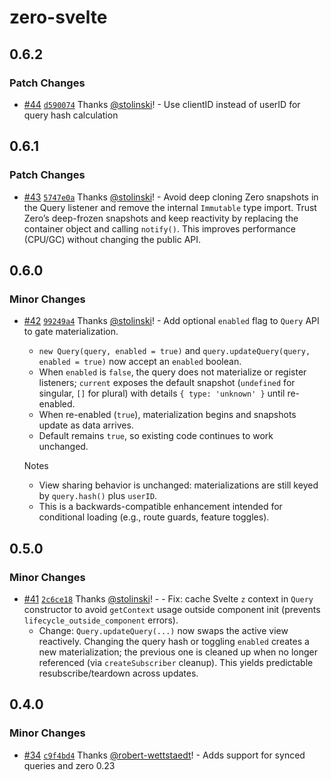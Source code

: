 # zero-svelte

## 0.6.2

### Patch Changes

- [#44](https://github.com/stolinski/zero-svelte/pull/44) [`d590074`](https://github.com/stolinski/zero-svelte/commit/d59007479d137aff1e2abf98b03462ae7bcf363d) Thanks [@stolinski](https://github.com/stolinski)! - Use clientID instead of userID for query hash calculation

## 0.6.1

### Patch Changes

- [#43](https://github.com/stolinski/zero-svelte/pull/43) [`5747e0a`](https://github.com/stolinski/zero-svelte/commit/5747e0ad59de4a4b462892b54544d3874d986297) Thanks [@stolinski](https://github.com/stolinski)! - Avoid deep cloning Zero snapshots in the Query listener and remove the internal `Immutable` type import. Trust Zero’s deep-frozen snapshots and keep reactivity by replacing the container object and calling `notify()`. This improves performance (CPU/GC) without changing the public API.

## 0.6.0

### Minor Changes

- [#42](https://github.com/stolinski/zero-svelte/pull/42) [`99249a4`](https://github.com/stolinski/zero-svelte/commit/99249a4288db616e2c108015346aa38c18760e60) Thanks [@stolinski](https://github.com/stolinski)! - Add optional `enabled` flag to `Query` API to gate materialization.
  - `new Query(query, enabled = true)` and `query.updateQuery(query, enabled = true)` now accept an `enabled` boolean.
  - When `enabled` is `false`, the query does not materialize or register listeners; `current` exposes the default snapshot (`undefined` for singular, `[]` for plural) with details `{ type: 'unknown' }` until re-enabled.
  - When re-enabled (`true`), materialization begins and snapshots update as data arrives.
  - Default remains `true`, so existing code continues to work unchanged.

  Notes
  - View sharing behavior is unchanged: materializations are still keyed by `query.hash()` plus `userID`.
  - This is a backwards-compatible enhancement intended for conditional loading (e.g., route guards, feature toggles).

## 0.5.0

### Minor Changes

- [#41](https://github.com/stolinski/zero-svelte/pull/41) [`2c6ce18`](https://github.com/stolinski/zero-svelte/commit/2c6ce18911492c2d1f235abb13cf4920a2b80f0c) Thanks [@stolinski](https://github.com/stolinski)! - - Fix: cache Svelte `z` context in `Query` constructor to avoid `getContext` usage outside component init (prevents `lifecycle_outside_component` errors).
  - Change: `Query.updateQuery(...)` now swaps the active view reactively. Changing the query hash or toggling `enabled` creates a new materialization; the previous one is cleaned up when no longer referenced (via `createSubscriber` cleanup). This yields predictable resubscribe/teardown across updates.

## 0.4.0

### Minor Changes

- [#34](https://github.com/stolinski/zero-svelte/pull/34) [`c9f4bd4`](https://github.com/stolinski/zero-svelte/commit/c9f4bd48bfd2f1187239bad3224136031811fc55) Thanks [@robert-wettstaedt](https://github.com/robert-wettstaedt)! - Adds support for synced queries and zero 0.23
